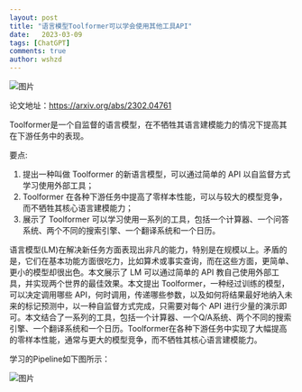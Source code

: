 ```yaml
---
layout: post
title: "语言模型Toolformer可以学会使用其他工具API"
date:   2023-03-09
tags: [ChatGPT]
comments: true
author: wshzd
---
```


![图片](https://mmbiz.qpic.cn/mmbiz_png/N5aX12H1SickJZdXZgu9qj0YqRWjAg379mKo1nZkib1KnThZXD6NA5SXFxqIAic18icgBZHGEJicBvyiaMrceAL2cUSQ/640?wx_fmt=png&wxfrom=5&wx_lazy=1&wx_co=1)

论文地址：https://arxiv.org/abs/2302.04761

Toolformer是一个自监督的语言模型，在不牺牲其语言建模能力的情况下提高其在下游任务中的表现。

要点:

1. 提出一种叫做 Toolformer 的新语言模型，可以通过简单的 API 以自监督方式学习使用外部工具；
2. Toolformer 在各种下游任务中提高了零样本性能，可以与较大的模型竞争，而不牺牲其核心语言建模能力；
3. 展示了 Toolformer 可以学习使用一系列的工具，包括一个计算器、一个问答系统、两个不同的搜索引擎、一个翻译系统和一个日历。

语言模型(LM)在解决新任务方面表现出非凡的能力，特别是在规模以上。矛盾的是，它们在基本功能方面很吃力，比如算术或事实查询，而在这些方面，更简单、更小的模型却很出色。本文展示了 LM 可以通过简单的 API 教自己使用外部工具，并实现两个世界的最佳效果。本文提出 Toolformer，一种经过训练的模型，可以决定调用哪些 API，何时调用，传递哪些参数，以及如何将结果最好地纳入未来的标记预测中，以一种自监督方式完成，只需要对每个 API 进行少量的演示即可。本文结合了一系列的工具，包括一个计算器、一个Q/A系统、两个不同的搜索引擎、一个翻译系统和一个日历。Toolformer在各种下游任务中实现了大幅提高的零样本性能，通常与更大的模型竞争，而不牺牲其核心语言建模能力。

学习的Pipeline如下图所示：

![图片](https://mmbiz.qpic.cn/mmbiz_png/N5aX12H1SickJZdXZgu9qj0YqRWjAg379dhEIg6UjBkKmfrccYrbkaxIvwKiaKEXD0QiaU7kDhRtyf90sgjLXZJicg/640?wx_fmt=png&wxfrom=5&wx_lazy=1&wx_co=1)